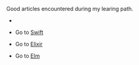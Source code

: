 Good articles encountered during my learing path.

-

* Go to [Swift](/swift.md)

* Go to [Elixir](/elixir.md)

* Go to [Elm](/elm.md)
